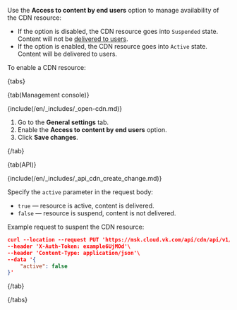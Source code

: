 Use the **Access to content by end users** option to manage availability of the CDN resource:

- If the option is disabled, the CDN resource goes into `Suspended` state. Content will not be [delivered to users](../../../concepts/about).
- If the option is enabled, the CDN resource goes into `Active` state. Сontent will be delivered to users.

To enable a CDN resource:

{tabs}

{tab(Management console)}

{include(/en/_includes/_open-cdn.md)}

1. Go to the **General settings** tab.
1. Enable the **Access to content by end users** option.
1. Click **Save changes**.

{/tab}

{tab(API)}

{include(/en/_includes/_api_cdn_create_change.md)}

Specify the `active` parameter in the request body:

- `true` — resource is active, content is delivered.
- `false` — resource is suspend, content is not delivered.

Example request to suspent the CDN resource:

```json
curl --location --request PUT 'https://msk.cloud.vk.com/api/cdn/api/v1/projects/examplef8f67/resources/175281'\
--header 'X-Auth-Token: example6UjMOd'\
--header 'Content-Type: application/json'\
--data '{
    "active": false
}'
```

{/tab}

{/tabs}
